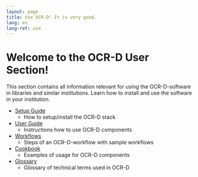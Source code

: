 ```yaml
---
layout: page
title: Use OCR-D! It is very good.
lang: en
lang-ref: use
---
```


# Welcome to the OCR-D User Section!
This section contains all information relevant for using the OCR-D-software in libraries and similar institutions. Learn how to install and use the software in your institution.

* [Setup Guide](/en/setup)
  * How to setup/install the OCR-D stack
* [User Guide](/en/user_guide)
  * Instructions how to use OCR-D components
* [Workflows](/en/workflows)
  * Steps of an OCR-D-workflow with sample workflows
* [Cookbook](/en/cookbook)
  * Examples of usage for OCR-D components
* [Glossary](/en/spec/glossary)
  * Glossary of technical terms used in OCR-D
